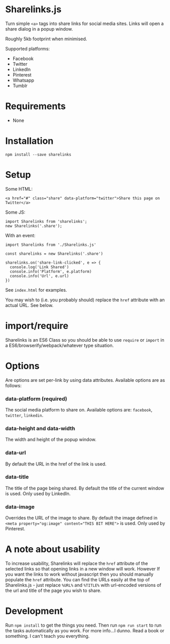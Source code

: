 # Sharelinks.js

Turn simple `<a>` tags into share links for social media sites. Links will open a share dialog in a popup window.

Roughly 5kb footprint when minimised.

Supported platforms:

- Facebook
- Twitter
- LinkedIn
- Pinterest
- Whatsapp
- Tumblr

# Requirements

- None

# Installation

    npm install --save sharelinks

# Setup

Some HTML:

    <a href="#" class="share" data-platform="twitter">Share this page on Twitter</a>

Some JS:

    import Sharelinks from 'sharelinks';
    new Sharelinks('.share');

With an event:

    import Sharelinks from './Sharelinks.js'

    const sharelinks = new Sharelinks('.share')

    sharelinks.on('share-link-clicked', e => {
      console.log('Link Shared')
      console.info('Platform', e.platform)
      console.info('Url', e.url)
    })

See `index.html` for examples.

You may wish to (i.e. you probably should) replace the `href` attribute with an actual URL. See below.

# import/require

Sharelinks is an ES6 Class so you should be able to use `require` or `import` in a ES6/browserify/webpack/whatever type situation.

# Options

Are options are set per-link by using data attributes. Available options are as follows:

### data-platform (required)

The social media platform to share on. Available options are: `facebook`, `twitter`, `linkedin`.

### data-height and data-width

The width and height of the popup window.

### data-url

By default the URL in the href of the link is used.

### data-title

The title of the page being shared. By default the title of the current window is used. Only used by LinkedIn.

### data-image

Overrides the URL of the image to share. By default the image defined in `<meta property="og:image" content="THIS BIT HERE">` is used. Only used by Pinterest.

# A note about usability

To increase usability, Sharelinks will replace the `href` attribute of the selected links so that opening links in a new window will work. However If you want the links to work without javascript then you should manually populate the `href` attribute. You can find the URLs easily at the top of Sharelinks.js - just replace `%URL%` and `%TITLE%` with url-encoded versions of the url and title of the page you wish to share.

# Development

Run `npm install` to get the things you need. Then run `npm run start` to run the tasks automatically as you work. For more info...I dunno. Read a book or something. I can't teach you everything.

